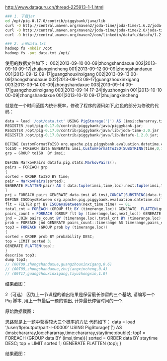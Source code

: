 http://www.dataguru.cn/thread-225913-1-1.html

```sh
### 1. 下载jar
cd /opt/pig-0.17.0/contrib/piggybank/java/lib
curl -O http://central.maven.org/maven2/joda-time/joda-time/1.6.2/joda-time-1.6.2.jar
curl -O http://central.maven.org/maven2/joda-time/joda-time/2.0/joda-time-2.0.jar
curl -O http://central.maven.org/maven2/com/linkedin/datafu/datafu/1.2.0/datafu-1.2.0.jar

### 2. 上传data.txt
hadoop fs -mkdir /opt        
hadoop fs -put data.txt /opt/
```


使用的数据文件如下：
002|2013-09-10 00-09|zhongshandaxue
002|2013-09-10 09-17|zhujiangxincheng
001|2013-09-12 00-09|zhongshandaxue
001|2013-09-12 09-17|guangzhouxinxigang
002|2013-09-13 00-09|zhongshandaxue
002|2013-09-13 09-17|guangzhouxinxigang
003|2013-09-14 00-09|zhongshandaxue
003|2013-09-14 09-17|guangzhouxinxigang
003|2013-09-14 17-24|tiyuzhongxin
001|2013-10-10 00-09|zhongshandaxue
001|2013-10-10 09-17|zhujiangxincheng


就是在一个时间范围内统计概率，修改了程序的源码如下,红色的部分为修改的代码：
```groovy
data = load '/opt/data.txt' USING PigStorage('|') AS (imsi:chararray,time:chararray,loc:chararray);
REGISTER /opt/pig-0.17.0/contrib/piggybank/java/piggybank.jar;
REGISTER /opt/pig-0.17.0/contrib/piggybank/java/lib/joda-time-2.0.jar
REGISTER /opt/pig-0.17.0/contrib/piggybank/java/lib/datafu-1.2.0.jar;

DEFINE CustomFormatToISO org.apache.pig.piggybank.evaluation.datetime.convert.CustomFormatToISO();                        
toISO = FOREACH data GENERATE imsi,CustomFormatToISO(SUBSTRING(time,0,13),'YYYY-MM-DD HH') AS time:chararray,loc;
grp = GROUP toISO  BY imsi;
                                                                                         
DEFINE MarkovPairs datafu.pig.stats.MarkovPairs();
pairs = FOREACH grp
{
sorted = ORDER toISO BY time;
pair = MarkovPairs(sorted);
GENERATE FLATTEN(pair) AS ( data:tuple(imsi,time,loc),next:tuple(imsi,time,loc));
}
prj = FOREACH pairs GENERATE data.imsi AS imsi,CONCAT(SUBSTRING(data.time,11,13),SUBSTRING(next.time,10,13)) AS timerange,data.time AS time,next.time AS next_time,data.loc AS loc,next.loc AS next_loc;
DEFINE ISODaysBetween org.apache.pig.piggybank.evaluation.datetime.diff.ISODaysBetween();
flt = FILTER prj BY ISODaysBetween(next_time,time) == 0L;
total_cnt = FOREACH (GROUP flt BY (timerange,loc)) GENERATE  FLATTEN(group) AS (timerange,loc),COUNT(flt) AS total;
pairs_count = FOREACH (GROUP flt by (timerange,loc,next_loc)) GENERATE FLATTEN(group) AS (timerange,loc,next_loc),COUNT(flt) AS cnt;
jnd = JOIN pairs_count BY (timerange,loc),total_cnt BY (timerange,loc) USING 'replicated';
prob = FOREACH jnd GENERATE pairs_count::timerange AS timerange,pairs_count::loc AS loc,pairs_count::next_loc AS next_loc,(double)cnt / (double)total AS probability;
top3 = FOREACH (GROUP prob by (timerange,loc))
{
sorted = ORDER prob BY probability DESC;
top = LIMIT sorted 3;
GENERATE FLATTEN(top);
}
describe top3;
dump top3;
// (00T09,zhongshandaxue,guangzhouxinxigang,0.6)
// (00T09,zhongshandaxue,zhujiangxincheng,0.4)
// (09T17,guangzhouxinxigang,tiyuzhongxin,1.0)
```


结果截图：
  

2（可选） 因为上一节课程的输出结果是保留最长停留的三个基站, 请编写一个 Pig 脚本, 用上一节最后一题的输出, 计算最长停留时间的一个. 

原始数据截图：
  

思路就是上一题中获得较大三个概率的方法
代码如下：
data = load '/user/flp/output/part-r-00000' USING PigStorage('|') AS (imsi:chararray,loc:chararray,time:chararray,staytime:double);
top1 = FOREACH (GROUP data BY (imsi,time)){
sorted = ORDER data BY staytime DESC;
top = LIMIT sorted 1;
GENERATE FLATTEN (top);
}



结果截图：
 
